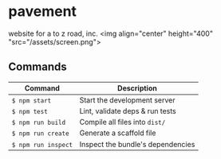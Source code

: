 # pavement
website for a to z road, inc.
<img align="center" height="400" "src="/assets/screen.png">

## Commands
Command                | Description                                      |
-----------------------|--------------------------------------------------|
`$ npm start`          | Start the development server
`$ npm test`           | Lint, validate deps & run tests
`$ npm run build`      | Compile all files into `dist/`
`$ npm run create`     | Generate a scaffold file
`$ npm run inspect`    | Inspect the bundle's dependencies
